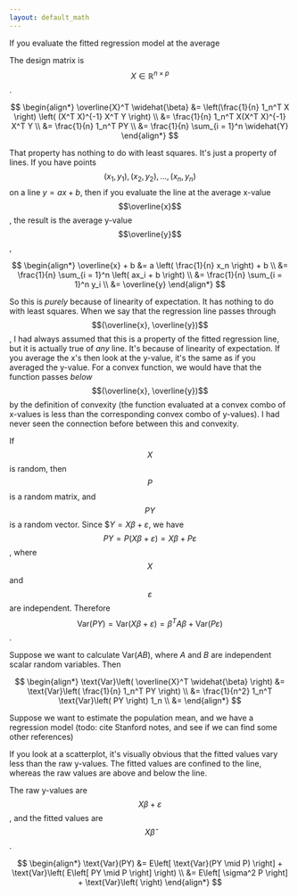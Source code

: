 ```yaml
--- 
layout: default_math 
--- 
```


If you evaluate the fitted regression model at the average 

The design matrix is $$X \in \mathbb{R}^{n \times p}$$. 

$$
\begin{align*}
\overline{X}^T \widehat{\beta} &= \left(\frac{1}{n} 1_n^T X \right) \left( (X^T X)^{-1} X^T Y \right) \\
&= \frac{1}{n} 1_n^T X(X^T X)^{-1} X^T Y \\
&= \frac{1}{n} 1_n^T PY \\
&= \frac{1}{n} \sum_{i = 1}^n \widehat{Y}
\end{align*}
$$

That property has nothing to do with least squares. It's just a property of lines. If you have points $$(x_1, y_1), (x_2, y_2), \ldots, (x_n, y_n)$$ on a line $y = ax + b$, then if you evaluate the line at the average x-value $$\overline{x}$$, the result is the average y-value $$\overline{y}$$, 

$$
\begin{align*}
\overline{x} + b &= a \left( \frac{1}{n} x_n \right) + b \\
&= \frac{1}{n} \sum_{i = 1}^n \left( ax_i + b \right) \\
&= \frac{1}{n} \sum_{i = 1}^n y_i \\
&= \overline{y}
\end{align*}
$$

So this is *purely* because of linearity of expectation. It has nothing to do with least squares. When we say that the regression line passes through $$(\overline{x}, \overline{y})$$, I had always assumed that this is a property of the fitted regression line, but it is actually true of *any* line. It's because of linearity of expectation. If you average the x's then look at the y-value, it's the same as if you averaged the y-value. For a convex function, we would have that the function passes *below* $$(\overline{x}, \overline{y})$$ by the definition of convexity (the function evaluated at a convex combo of x-values is less than the corresponding convex combo of y-values). I had never seen the connection before between this and convexity. 

If $$X$$ is random, then $$P$$ is a random matrix, and $$PY$$ is a random vector. Since $$Y = X\beta + \varepsilon$, we have $$PY = P(X\beta + \varepsilon) = X\beta + P\varepsilon$$, where $$X$$ and $$\varepsilon$$ are independent. Therefore $$\text{Var}\left(PY \right) = \text{Var}\left(X\beta + \varepsilon \right) = \beta^T A \beta + \text{Var}\left( P \varepsilon \right)$$. 

Suppose we want to calculate $\text{Var}(AB)$, where $A$ and $B$ are independent scalar random variables. Then 


$$
\begin{align*}
\text{Var}\left( \overline{X}^T \widehat{\beta} \right) &= \text{Var}\left( \frac{1}{n} 1_n^T PY  \right) \\
&= \frac{1}{n^2} 1_n^T \text{Var}\left( PY \right) 1_n \\
&= 
\end{align*}
$$ 

Suppose we want to estimate the population mean, and we have a regression model (todo: cite Stanford notes, and see if we can find some other references)

If you look at a scatterplot, it's visually obvious that the fitted values vary less than the raw y-values. The fitted values are confined to the line, whereas the raw values are above and below the line. 

The raw y-values are $$X\beta + \varepsilon$$, and the fitted values are $$X \widehat{\beta}$$. 

$$
\begin{align*}
\text{Var}(PY) &= E\left[ \text{Var}(PY \mid P) \right] + \text{Var}\left( E\left[ PY \mid P \right] \right) \\
&= E\left[ \sigma^2 P \right] + \text{Var}\left( \right)
\end{align*}
$$